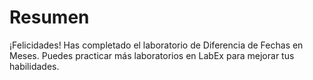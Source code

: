 # Resumen

¡Felicidades! Has completado el laboratorio de Diferencia de Fechas en Meses. Puedes practicar más laboratorios en LabEx para mejorar tus habilidades.
